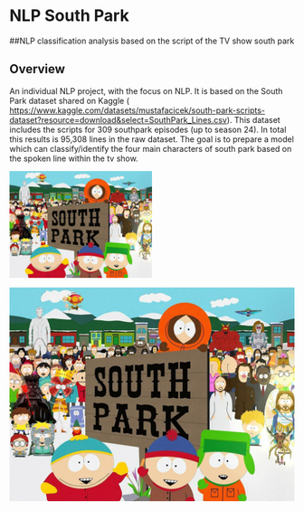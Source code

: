 # NLP South Park
##NLP classification analysis based on the script of the TV show south park 

## Overview 
An individual NLP project, with the focus on NLP. It is based on the South Park dataset shared on Kaggle ( https://www.kaggle.com/datasets/mustafacicek/south-park-scripts-dataset?resource=download&select=SouthPark_Lines.csv). This dataset includes the scripts for 309 southpark episodes (up to season 24). In total this results is 95,308 lines in the raw dataset. The goal is to prepare a model which can classify/identify the four main characters of south park based on the spoken line within the tv show.

<img src="images/southpark.jpeg" width="50%" height="50%">

![alt text](images/southpark.jpeg?raw=true)
